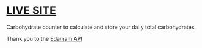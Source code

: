 <h1><a href="https://countabetes.netlify.app">LIVE SITE</a></h1>

Carbohydrate counter to calculate and store your daily total carbohydrates.

Thank you to the <a href="https://www.edamam.com">Edamam API</a>
